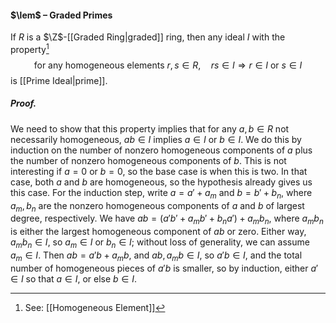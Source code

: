 #### $\lem$ – Graded Primes
If $R$ is a $\Z$-[[Graded Ring|graded]] ring, then any ideal $I$ with the property[^1]
$$
\text{ for any homogeneous elements }r,s\in R, \quad rs\in I \Rightarrow r\in I \ \text{or} \ s\in I
$$
is [[Prime Ideal|prime]].

##### *Proof.*
We need to show that this property implies that for any $a,b\in R$ not necessarily homogeneous, $ab\in I$ implies $a\in I$ or $b\in I$. We do this by induction on the number of nonzero homogeneous components of $a$ plus the number of nonzero homogeneous components of $b$. This is not interesting if $a = 0$ or $b=0$, so the base case is when this is two. In that case, both $a$ and $b$ are homogeneous, so the hypothesis already gives us this case. For the induction step, write $a=a' + a_m$ and $b=b'+b_n$, where $a_m,b_n$ are the nonzero homogeneous components of $a$ and $b$ of largest degree, respectively. We have $ab=(a'b'+a_m b' + b_n a') + a_m b_n$, where $a_m b_n$ is either the largest homogeneous component of $ab$ or zero. Either way, $a_m b_n\in I$, so $a_m\in I$ or $b_n\in I$; without loss of generality, we can assume $a_m\in I$. Then $a b= a' b + a_m b$, and $ab, a_m b\in I$, so $a' b\in I$, and the total number of homogeneous pieces of $a'b$ is smaller, so by induction, either $a'\in I$ so that $a\in I$, or else $b\in I$.

[^1]: See: [[Homogeneous Element]]